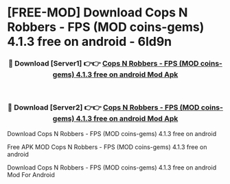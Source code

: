 # [FREE-MOD] Download Cops N Robbers - FPS (MOD coins-gems) 4.1.3 free on android - 6ld9n


<div align="center">
<h3>🔴 Download [Server1] 👉👉 <a href="https://apk-comot.site?title=Cops_N_Robbers_-_FPS_(MOD_coins-gems)_4.1.3_free_on_android">Cops N Robbers - FPS (MOD coins-gems) 4.1.3 free on android Mod Apk</a></h3><br>

<h3>🔴 Download [Server2] 👉👉 <a href="https://apk-comot.site?title=Cops_N_Robbers_-_FPS_(MOD_coins-gems)_4.1.3_free_on_android">Cops N Robbers - FPS (MOD coins-gems) 4.1.3 free on android Mod Apk</a></h3>
</div>



Download Cops N Robbers - FPS (MOD coins-gems) 4.1.3 free on android 

Free APK MOD Cops N Robbers - FPS (MOD coins-gems) 4.1.3 free on android 

Download Cops N Robbers - FPS (MOD coins-gems) 4.1.3 free on android Mod For Android
